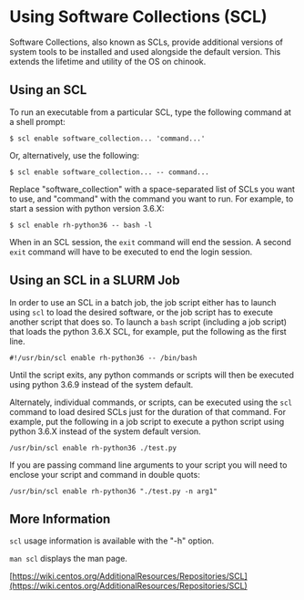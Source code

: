# Using Software Collections \(SCL\)

Software Collections, also known as SCLs, provide additional versions of system tools to be installed and used alongside the default version. This extends the lifetime and utility of the OS on chinook.

## Using an SCL

To run an executable from a particular SCL, type the following command at a shell prompt:

```text
$ scl enable software_collection... 'command...'
```

Or, alternatively, use the following:

```text
$ scl enable software_collection... -- command...
```

Replace "software\_collection" with a space-separated list of SCLs you want to use, and "command" with the command you want to run. For example, to start a session with python version 3.6.X:

```text
$ scl enable rh-python36 -- bash -l
```

When in an SCL session, the `exit` command will end the session. A second `exit` command will have to be executed to end the login session.

## Using an SCL in a SLURM Job

In order to use an SCL in a batch job, the job script either has to launch using `scl` to load the desired software, or the job script has to execute another script that does so. To launch a `bash` script \(including a job script\) that loads the python 3.6.X SCL, for example, put the following as the first line.

```text
#!/usr/bin/scl enable rh-python36 -- /bin/bash
```

Until the script exits, any python commands or scripts will then be executed using python 3.6.9 instead of the system default.

Alternately, individual commands, or scripts, can be executed using the `scl` command to load desired SCLs just for the duration of that command. For example, put the following in a job script to execute a python script using python 3.6.X instead of the system default version.

```text
/usr/bin/scl enable rh-python36 ./test.py
```

If you are passing command line arguments to your script you will need to enclose your script and command in double quots:

```text
/usr/bin/scl enable rh-python36 "./test.py -n arg1"
```

## More Information

`scl` usage information is available with the "-h" option.

`man scl` displays the man page.

[https://wiki.centos.org/AdditionalResources/Repositories/SCL](https://wiki.centos.org/AdditionalResources/Repositories/SCL)


